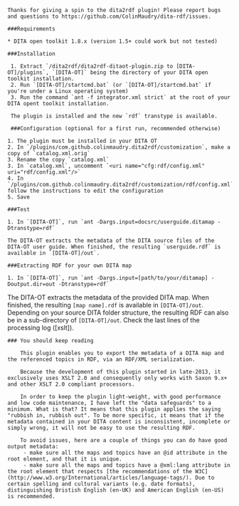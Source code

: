 	
	
	Thanks for giving a spin to the dita2rdf plugin! Please report bugs and questions to https://github.com/ColinMaudry/dita-rdf/issues.
	
	###Requirements
	
	* DITA open toolkit 1.8.x (version 1.5+ could work but not tested)
	
	###Installation
	 
	 1. Extract `/dita2rdf/dita2rdf-ditaot-plugin.zip to [DITA-OT]/plugins`, `[DITA-OT]` being the directory of your DITA open toolkit installation.
	 2. Run `[DITA-OT]/startcmd.bat` (or `[DITA-OT]/startcmd.bat` if you're under a Linux operating system)
	 3. Run the command `ant -f integrator.xml strict` at the root of your DITA opent toolkit installation.
	 
	 The plugin is installed and the new `rdf` transtype is available.
	
	 ###Configuration (optional for a first run, recommended otherwise)
	
	1. The plugin must be installed in your DITA OT
	2. In `/plugins/com.github.colinmaudry.dita2rdf/customization`, make a copy of `catalog.xml.orig`
	3. Rename the copy `catalog.xml`
	3. In `catalog.xml`, uncomment `<uri name="cfg:rdf/config.xml" uri="rdf/config.xml"/>`
	4. In `/plugins/com.github.colinmaudry.dita2rdf/customization/rdf/config.xml`, follow the instructions to edit the configuration
	5. Save
	
	###Test
	
	1. In `[DITA-OT]`, run `ant -Dargs.input=docsrc/userguide.ditamap -Dtranstype=rdf`
	
	The DITA-OT extracts the metadata of the DITA source files of the DITA-OT user guide. When finished, the resulting `userguide.rdf` is available in `[DITA-OT]/out`.
	
	###Extracting RDF for your own DITA map
	
	1. In `[DITA-OT]`, run `ant -Dargs.input=[path/to/your/ditamap] -Doutput.dir=out -Dtranstype=rdf`
	
The DITA-OT extracts the metadata of the provided DITA map. When finished, the resulting `[map name].rdf` is available in `[DITA-OT]/out`. Depending on your source DITA folder structure, the resulting RDF can also be in a sub-directory of `[DITA-OT]/out`. Check the last lines of the processing log ([xslt]).

	### You should keep reading
	
		This plugin enables you to export the metadata of a DITA map and the referenced topics in RDF, via an RDF/XML serialization.
		
		Because the development of this plugin started in late-2013, it exclusively uses XSLT 2.0 and consequently only works with Saxon 9.x+ and other XSLT 2.0 compliant processors.
		
		In order to keep the plugin light-weight, with good performance and low code maintenance, I have left the "data safeguards" to a minimum. What is that? It means that this plugin applies the saying "rubbish in, rubbish out". To be more specific, it means that if the metadata contained in your DITA content is inconsistent, incomplete or simply wrong, it will not be easy to use the resulting RDF.
		
		To avoid issues, here are a couple of things you can do have good output metadata:
		 - make sure all the maps and topics have an @id attribute in the root element, and that it is unique.
		 - make sure all the maps and topics have a @xml:lang attribute in the root element that respects [the recommendations of the W3C](http://www.w3.org/International/articles/language-tags/). Due to certain spelling and cultural variants (e.g. date formats), distinguishing Bristish English (en-UK) and American English (en-US) is recommended.
